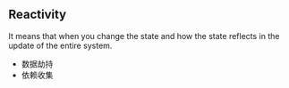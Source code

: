 ## Reactivity

It means that when you change the state and how the state reflects in the update of the entire system.

- 数据劫持
- 依赖收集